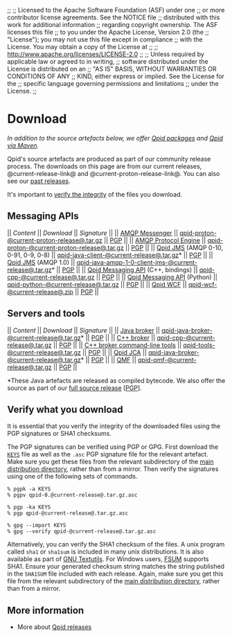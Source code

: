 ;;
;; Licensed to the Apache Software Foundation (ASF) under one
;; or more contributor license agreements.  See the NOTICE file
;; distributed with this work for additional information
;; regarding copyright ownership.  The ASF licenses this file
;; to you under the Apache License, Version 2.0 (the
;; "License"); you may not use this file except in compliance
;; with the License.  You may obtain a copy of the License at
;; 
;;   http://www.apache.org/licenses/LICENSE-2.0
;; 
;; Unless required by applicable law or agreed to in writing,
;; software distributed under the License is distributed on an
;; "AS IS" BASIS, WITHOUT WARRANTIES OR CONDITIONS OF ANY
;; KIND, either express or implied.  See the License for the
;; specific language governing permissions and limitations
;; under the License.
;;

# Download

*In addition to the source artefacts below, we offer
[Qpid packages](packages.html) and [Qpid via Maven](maven.html).*

Qpid's source artefacts are produced as part of our community release
process.  The downloads on this page are from our current releases,
@current-release-link@ and @current-proton-release-link@.  You can
also see our
[past releases](@site-url@/releases/index.html#past-releases).

It's important to [verify the integrity](#verify-what-you-download) of
the files you download.

## Messaging APIs

  || *Content* || *Download* || *Signature* ||
  || [AMQP Messenger](@site-url@/components/messenger/index.html) || [qpid-proton-@current-proton-release@.tar.gz](http://www.apache.org/dyn/closer.cgi/qpid/proton/@current-proton-release@/qpid-proton-@current-proton-release@.tar.gz) || [PGP](http://www.apache.org/dist/qpid/proton/@current-proton-release@/qpid-proton-@current-proton-release@.tar.gz.asc) ||
  || [AMQP Protocol Engine](@site-url@/components/protocol-engine/index.html) || [qpid-proton-@current-proton-release@.tar.gz](http://www.apache.org/dyn/closer.cgi/qpid/proton/@current-proton-release@/qpid-proton-@current-proton-release@.tar.gz) || [PGP](http://www.apache.org/dist/qpid/proton/@current-proton-release@/qpid-proton-@current-proton-release@.tar.gz.asc) ||
  || [Qpid JMS](@site-url@/components/qpid-jms/index.html) (AMQP 0-10, 0-91, 0-9, 0-8) || [qpid-java-client-@current-release@.tar.gz](http://www.apache.org/dyn/closer.cgi/qpid/@current-release@/qpid-java-client-@current-release@.tar.gz)\* || [PGP](http://www.apache.org/dist/qpid/@current-release@/qpid-java-client-@current-release@.tar.gz.asc) ||
  || [Qpid JMS](@site-url@/components/qpid-jms/index.html) (AMQP 1.0) || [qpid-java-amqp-1-0-client-jms-@current-release@.tar.gz](http://www.apache.org/dyn/closer.cgi/qpid/@current-release@/qpid-java-amqp-1-0-client-jms-@current-release@.tar.gz)\* || [PGP](http://www.apache.org/dist/qpid/@current-release@/qpid-java-amqp-1-0-client-jms-@current-release@.tar.gz.asc) ||
  || [Qpid Messaging API](@site-url@/components/messaging-api/index.html) (C++, bindings) || [qpid-cpp-@current-release@.tar.gz](http://www.apache.org/dyn/closer.cgi/qpid/@current-release@/qpid-cpp-@current-release@.tar.gz) || [PGP](http://www.apache.org/dist/qpid/@current-release@/qpid-cpp-@current-release@.tar.gz.asc) ||
  || [Qpid Messaging API](@site-url@/components/messaging-api/index.html) (Python) || [qpid-python-@current-release@.tar.gz](http://www.apache.org/dyn/closer.cgi/qpid/@current-release@/qpid-python-@current-release@.tar.gz) || [PGP](http://www.apache.org/dist/qpid/@current-release@/qpid-python-@current-release@.tar.gz.asc) ||
  || [Qpid WCF](@site-url@/components/qpid-wcf/index.html) || [qpid-wcf-@current-release@.zip](http://www.apache.org/dyn/closer.cgi/qpid/@current-release@/qpid-wcf-@current-release@.zip) || [PGP](http://www.apache.org/dist/qpid/@current-release@/qpid-wcf-@current-release@.zip.asc) ||

## Servers and tools

  || *Content* || *Download* || *Signature* ||
  || [Java broker](@site-url@/components/java-broker/index.html) || [qpid-java-broker-@current-release@.tar.gz](http://www.apache.org/dyn/closer.cgi/qpid/@current-release@/qpid-java-broker-@current-release@.tar.gz)\* || [PGP](http://www.apache.org/dist/qpid/@current-release@/qpid-java-broker-@current-release@.tar.gz.asc) ||
  || [C++ broker](@site-url@/components/cpp-broker/index.html) || [qpid-cpp-@current-release@.tar.gz](http://www.apache.org/dyn/closer.cgi/qpid/@current-release@/qpid-cpp-@current-release@.tar.gz) || [PGP](http://www.apache.org/dist/qpid/@current-release@/qpid-cpp-@current-release@.tar.gz.asc) ||
  || [C++ broker command-line tools](@site-url@/components/cpp-broker-tools/index.html) || [qpid-tools-@current-release@.tar.gz](http://www.apache.org/dyn/closer.cgi/qpid/@current-release@/qpid-tools-@current-release@.tar.gz) || [PGP](http://www.apache.org/dist/qpid/@current-release@/qpid-tools-@current-release@.tar.gz.asc) ||
  || [Qpid JCA](@site-url@/components/qpid-jca/index.html) || [qpid-java-broker-@current-release@.tar.gz](http://www.apache.org/dyn/closer.cgi/qpid/@current-release@/qpid-java-@current-release@.tar.gz)\* || [PGP](http://www.apache.org/dist/qpid/@current-release@/qpid-java-@current-release@.tar.gz.asc) ||
  || [QMF](@site-url@/components/qmf/index.html) || [qpid-qmf-@current-release@.tar.gz](http://www.apache.org/dyn/closer.cgi/qpid/@current-release@/qpid-qmf-@current-release@.tar.gz) || [PGP](http://www.apache.org/dist/qpid/@current-release@/qpid-qmf-@current-release@.tar.gz.asc) ||

\*These Java artefacts are released as compiled bytecode.  We also
offer the source as part of our
[full source release](http://www.apache.org/dyn/closer.cgi/qpid/@current-release@/qpid-@current-release@.tar.gz)
\[[PGP](http://www.apache.org/dist/qpid/@current-release@/qpid-@current-release@.tar.gz.asc)].

## Verify what you download

It is essential that you verify the integrity of the downloaded files
using the PGP signatures or SHA1 checksums.

The PGP signatures can be verified using PGP or GPG. First download
the [`KEYS`](http://www.apache.org/dist/qpid/KEYS) file as well as the
`.asc` PGP signature file for the relevant artefact. Make sure you get
these files from the relevant subdirectory of the
[main distribution directory](http://www.apache.org/dist/qpid/),
rather than from a mirror. Then verify the signatures using one of the
following sets of commands.

    % pgpk -a KEYS
    % pgpv qpid-0.@current-release@.tar.gz.asc

    % pgp -ka KEYS
    % pgp qpid-@current-release@.tar.gz.asc

    % gpg --import KEYS
    % gpg --verify qpid-@current-release@.tar.gz.asc

Alternatively, you can verify the SHA1 checksum of the files. A unix
program called `sha1` or `sha1sum` is included in many unix
distributions. It is also available as part of
[GNU Textutils](http://www.gnu.org/software/textutils/textutils.html). For
Windows users, [FSUM](http://www.slavasoft.com/fsum/) supports
SHA1. Ensure your generated checksum string matches the string
published in the `SHA1SUM` file included with each release. Again,
make sure you get this file from the relevant subdirectory of the
[main distribution directory](http://www.apache.org/dist/qpid/),
rather than from a mirror.

## More information

 - More about [Qpid releases](@site-url@/releases/index.html)
